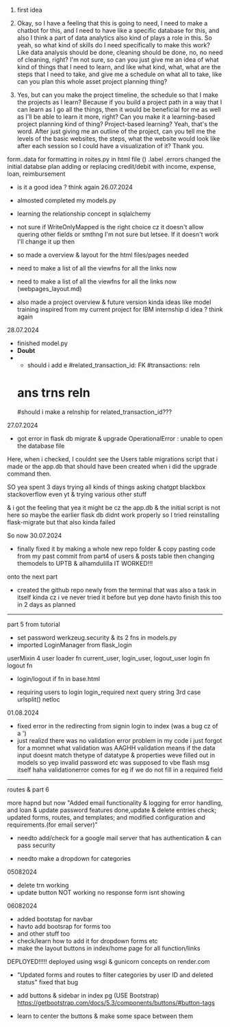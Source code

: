 1. first idea

2. Okay, so I have a feeling that this is going to need, I need to make a chatbot for this, and I need to have like a specific database for this, and also I think a part of data analytics also kind of plays a role in this. So yeah, so what kind of skills do I need specifically to make this work? Like data analysis should be done, cleaning should be done, no, no need of cleaning, right? I'm not sure, so can you just give me an idea of what kind of things that I need to learn, and like what kind, what, what are the steps that I need to take, and give me a schedule on what all to take, like can you plan this whole asset project planning thing?

3. Yes, but can you make the project timeline, the schedule so that I make the projects as I learn? Because if you build a project path in a way that I can learn as I go all the things, then it would be beneficial for me as well as I'll be able to learn it more, right? Can you make it a learning-based project planning kind of thing? Project-based learning? Yeah, that's the word. After just giving me an outline of the project, can you tell me the levels of the basic websites, the steps, what the website would look like after each session so I could have a visualization of it? Thank you.




form.<field>.data for formatting in roites.py
in html file
()
.label
.errors
changed the initial databse plan adding or replacing credit/debit with income, expense, loan, reimbursement
- is it a good idea ? think again
26.07.2024
- almosted completed my models.py
- learning the relationship concept in sqlalchemy 
- not sure if WriteOnlyMapped is the right choice cz it doesn't allow quering other fields or smthng 
  I'm not sure but letsee. If it doesn't work I'll change it up then


- so made a overview & layout for the html files/pages needed
- need to make a list of all the viewfns for all the links now 
- need to make a list of all the viewfns for all the links now (webpages_layout.md)

- also made a project overview & future version kinda ideas like model training 
  inspired from my current project for IBM internship d idea ? think again

28.07.2024
- finished model.py
-  **Doubt**
-  - should i add e
     #related_transaction_id: FK
   #transactions:  reln
   # ans trns reln
   #should i make a relnship for related_transaction_id???

   

  
27.07.2024
- got error in flask db migrate & upgrade
OperationalError : unable to open the database file

Here, when i checked, I couldnt see the Users table migrations script that i made or the app.db that should have been created when i did the upgrade command then.

SO yea spent 3 days trying all kinds of things asking chatgpt blackbox stackoverflow even yt & trying various other stuff

& i got the feeling that yea it might be cz the app.db & the initial script is not here 
so maybe the earlier flask db didnt work properly so 
I tried reinstalling flask-migrate but that also kinda failed

So now 30.07.2024
- finally fixed it by making a whole new repo folder & copy pasting code from my past commit from part4 of users & posts table 
then changing themodels to UPTB 
& alhamdulilla IT WORKED!!!

onto the next part
- created the github repo newly from the terminal 
that was also a task in itself kinda cz i ve never tried it before
but yep done 
havto finish this too in 2 days as planned

----------
part 5 from tutorial
- set password werkzeug.security & its 2 fns in models.py
- imported LoginManager from flask_login 

userMixin 4
user loader fn
current_user, login_user, logout_user
login fn
logout fn
- login/logout if fn in base.html

- requiring users to login
login_required next query string
3rd case urlsplit() netloc

01.08.2024
- fixed error in the redirecting from signin login to index (was a bug cz of a ')
- just realizd there was no validation error problem in my code
i just forgot for a momnet what validation was AAGHH
validation means if the data input doesnt match thetype of datatype & properties weve filled out in models
so yep invalid password etc was supposed to vbe flash msg itself haha
validationerror comes for eg if we do not fill in a required field

------------
routes & part 6





more hapnd 
but now 
"Added email functionality & logging for error handling, and loan & update password features done,update & delete entries check; updated forms, routes, and templates; and modified configuration and requirements.(for email server)"

- needto add/check for a google mail server 
that has authentication & can pass security 

- needto make a dropdown for categories

05082024
- delete trn working
- update button NOT working 
  no response form isnt showing 
  

06082024
- added bootstap for navbar
- havto add bootsrap for forms too
- and other stuff too
- check/learn how to add it for dropdown forms etc 
- make the layout buttons in index/home page for all function/links


DEPLOYED!!!!! 
deployed using wsgi & gunicorn concepts on render.com

- "Updated forms and routes to filter categories by user ID and deleted status"
 fixed that bug
 
- add buttons & sidebar in index pg (USE Bootstrap)
https://getbootstrap.com/docs/5.3/components/buttons/#button-tags


- learn to center the buttons 
& make some space between them